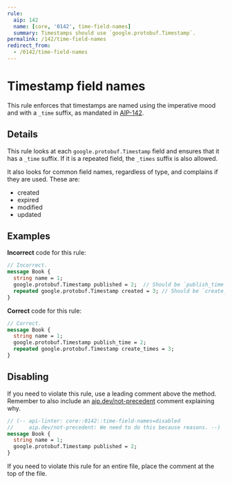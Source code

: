 ```yaml
---
rule:
  aip: 142
  name: [core, '0142', time-field-names]
  summary: Timestamps should use `google.protobuf.Timestamp`.
permalink: /142/time-field-names
redirect_from:
  - /0142/time-field-names
---
```


# Timestamp field names

This rule enforces that timestamps are named using the imperative mood and with
a `_time` suffix, as mandated in [AIP-142][].

## Details

This rule looks at each `google.protobuf.Timestamp` field and ensures that it
has a `_time` suffix. If it is a repeated field, the `_times` suffix is also
allowed.

It also looks for common field names, regardless of type, and complains if they
are used. These are:

- created
- expired
- modified
- updated

## Examples

**Incorrect** code for this rule:

```proto
// Incorrect.
message Book {
  string name = 1;
  google.protobuf.Timestamp published = 2;  // Should be `publish_time`.
  repeated google.protobuf.Timestamp created = 3; // Should be `create_time` or `create_times`.
}
```

**Correct** code for this rule:

```proto
// Correct.
message Book {
  string name = 1;
  google.protobuf.Timestamp publish_time = 2;
  repeated google.protobuf.Timestamp create_times = 3;
}
```

## Disabling

If you need to violate this rule, use a leading comment above the method.
Remember to also include an [aip.dev/not-precedent][] comment explaining why.

```proto
// (-- api-linter: core::0142::time-field-names=disabled
//     aip.dev/not-precedent: We need to do this because reasons. --)
message Book {
  string name = 1;
  google.protobuf.Timestamp published = 2;
}
```

If you need to violate this rule for an entire file, place the comment at the
top of the file.

[aip-142]: https://aip.dev/142
[aip.dev/not-precedent]: https://aip.dev/not-precedent
